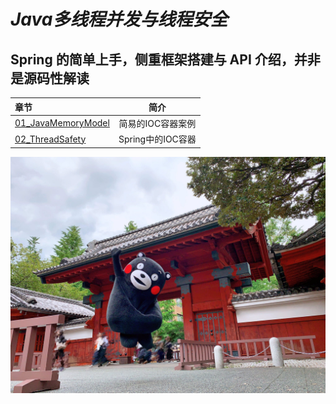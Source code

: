 # ***Java多线程并发与线程安全***

## Spring 的简单上手，侧重框架搭建与 API 介绍，并非是源码性解读

| 章节                                                         |       简介        |
| :----------------------------------------------------------- | :---------------: |
| [01_JavaMemoryModel](https://github.com/undermoonoldman/JavaFamilyBucket/tree/master/JavaConcurrency/01_JavaMemoryModel) | 简易的IOC容器案例 |
| [02_ThreadSafety](https://github.com/undermoonoldman/JavaFamilyBucket/tree/master/JavaConcurrency/02_ThreadSafety) | Spring中的IOC容器 |

![正事配图](https://raw.githubusercontent.com/undermoonoldman/JavaFamilyBucket/master/Resource/IMG/h.jpeg)

